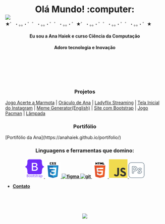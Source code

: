 <h1 align="center">Olá Mundo! :computer: <img align="left" src="https://github.com/anahaiek/anahaiek/assets/88678265/85b6ec08-ef37-4604-adfb-eea109d2bf11" width=250px /></h1> 

★゜・。。・゜゜・。。・゜゜・。。・゜★゜・。。・゜゜・。。・゜゜・。。・゜★


<p align="center">
<h4 align="center">Eu sou a Ana Haiek e curso Ciência da Computação </h4>
<h4 align="center">Adoro tecnologia e Inovação</h4>
</p> 
 &nbsp;
   

   
 &nbsp;
   
 &nbsp;  
 <p align="center">
<h3 align="center">Projetos</h3>
</p>

 <a align="center"> [Jogo Acerte a Marmota](https://anahaiek.github.io/whackaMole)</a> |  <a align="right">[Oráculo de Ana](https://anahaiek.github.io/oraculodeana/)</a>
 | <a align="center"> [Ladyflix Streaming](https://anahaiek.github.io/clone-da-netflix-o-ladyflix/)</a> | <a align="right">[Tela Inicial do Instagram](https://anahaiek.github.io/tela-inicial-instagram/)</a>
 | <a align="center"> [Meme Generator(English)](https://anahaiek.github.io/MemeGenerator/)</a>  |  <a align="right">[Site com Bootstrap](https://anahaiek.github.io/pagina-web-com-bootstrap/)</a> 
 |  <a align="right">[Jogo Pacman](https://anahaiek.github.io/pacman/)</a> |  <a align="right">[Lâmpada](https://anahaiek.github.io/lampada/)</a> 


<h3 align="center">Portifólio</h3>
<a align="right">[Portifólio da Ana](https://anahaiek.github.io/portifolio/)</a> 
<h3 align="center">Linguagens e ferramentas que domino:</h3>
<b>
<p align="center"> <a href="https://getbootstrap.com" target="_blank" rel="noreferrer"> <img src="https://raw.githubusercontent.com/devicons/devicon/master/icons/bootstrap/bootstrap-plain-wordmark.svg" alt="bootstrap" width="60" height="60"/> </a> 
<a href="https://www.w3schools.com/css/" target="_blank" rel="noreferrer"> <img src="https://raw.githubusercontent.com/devicons/devicon/master/icons/css3/css3-original-wordmark.svg" alt="css3" width="50" height="50"/> </a> 
<a href="https://www.figma.com/" target="_blank" rel="noreferrer"> <img src="https://www.vectorlogo.zone/logos/figma/figma-icon.svg" alt="figma" width="50" height="50"/> </a> 
<a href="https://git-scm.com/" target="_blank" rel="noreferrer"> <img src="https://www.vectorlogo.zone/logos/git-scm/git-scm-icon.svg" alt="git" width="50" height="50"/> </a> 
<a href="https://www.w3.org/html/" target="_blank" rel="noreferrer"> <img src="https://raw.githubusercontent.com/devicons/devicon/master/icons/html5/html5-original-wordmark.svg" alt="html5" width="50" height="50"/> </a> 
<a href="https://developer.mozilla.org/en-US/docs/Web/JavaScript" target="_blank" rel="noreferrer"> <img src="https://raw.githubusercontent.com/devicons/devicon/master/icons/javascript/javascript-original.svg" alt="javascript" width="60" height="60"/> </a>
<a href="https://www.photoshop.com/en" target="_blank" rel="noreferrer"> <img src="https://raw.githubusercontent.com/devicons/devicon/master/icons/photoshop/photoshop-line.svg" alt="photoshop" width="50" height="50"/> </a>

</p>

* <a align="right">[Contato](https://www.linkedin.com/in/anahaiek/)</a> 
 
 &nbsp;
   
 &nbsp;
   
 
 <p align ="center">
<img align="center" src="https://github.com/anahaiek/anahaiek/assets/88678265/bfa50ce8-9bb2-4761-91fe-90be97790cd6" width=400px  />
 </p>

 
